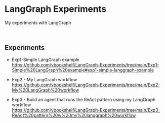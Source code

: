 # LangGraph Experiments
My experiments with LangGraph

<br>

## Experiments

- Exp1-Simple LangGraph example<br>
https://github.com/vbookshelf/LangGraph-Experiments/tree/main/Exp1-Simple%20LangGraph%20example#exp1-simple-langgraph-example

- Exp2 - My LangGraph workflow<br>
https://github.com/vbookshelf/LangGraph-Experiments/tree/main/Exp2-My%20LangGraph%20workflow

- Exp3 - Build an agent that runs the ReAct pattern using my LangGraph workflow<br>
https://github.com/vbookshelf/LangGraph-Experiments/tree/main/Exp3-ReAct%20pattern%20w%20my%20langgraph%20workflow
